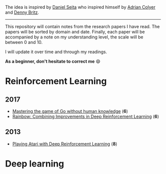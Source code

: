 The idea is inspired by [Daniel Seita](https://github.com/DanielTakeshi/Paper_Notes) who inspired himself by [Adrian Colyer](https://blog.acolyer.org/about/) and [Denny Britz](https://github.com/dennybritz/deeplearning-papernotes).

----

This repository will contain notes from the research papers I have read.
The papers will be sorted by domain and date.
Finally, each paper will be accompanied by a note on my understanding level, the scale will be between 0 and 10.

I will update it over time and through my readings.

**As a beginner, don't hesitate to correct me** :smile:

# Reinforcement Learning 

## 2017
- [Mastering the game of Go without human knowledge](https://github.com/AdilZouitine/paper_notes/blob/master/reinforcement_learning/Mastering-the-game-of-Go-without-human-knowledge.md) (**6**)
- [Rainbow: Combining Improvements in Deep Reinforcement Learning](https://github.com/AdilZouitine/paper_notes/blob/master/reinforcement_learning/Rainbow.md) (**6**)


## 2013
- [Playing Atari with Deep Reinforcement Learning](https://github.com/AdilZouitine/paper_notes/blob/master/reinforcement_learning/Playing-Atari-with-Deep-Reinforcement-Learning.md) (**8**)

# Deep learning

